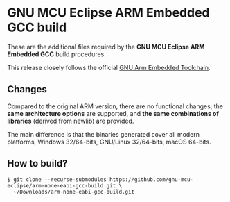 # GNU MCU Eclipse ARM Embedded GCC build

These are the additional files required by the **GNU MCU Eclipse ARM Embedded GCC** build procedures.

This release closely follows the official [GNU Arm Embedded Toolchain](https://developer.arm.com/open-source/gnu-toolchain/gnu-rm).

## Changes

Compared to the original ARM version, there are no functional changes; the **same architecture options** are supported, and **the same combinations of libraries** (derived from newlib) are provided.

The main difference is that the binaries generated cover all modern platforms, Windows 32/64-bits, GNU/Linux 32/64-bits, macOS 64-bits.

## How to build?

```console
$ git clone --recurse-submodules https://github.com/gnu-mcu-eclipse/arm-none-eabi-gcc-build.git \
  ~/Downloads/arm-none-eabi-gcc-build.git
```

